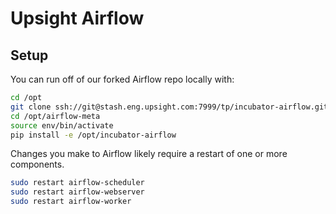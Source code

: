# Upsight Airflow

## Setup

You can run off of our forked Airflow repo locally with:

```bash
cd /opt
git clone ssh://git@stash.eng.upsight.com:7999/tp/incubator-airflow.git
cd /opt/airflow-meta
source env/bin/activate
pip install -e /opt/incubator-airflow
```

Changes you make to Airflow likely require a restart of one or more components.

```bash
sudo restart airflow-scheduler
sudo restart airflow-webserver
sudo restart airflow-worker
```
